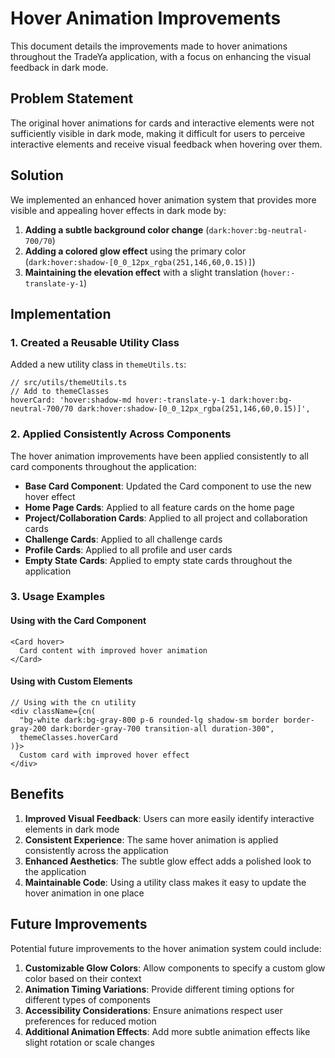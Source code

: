 # Hover Animation Improvements

This document details the improvements made to hover animations throughout the TradeYa application, with a focus on enhancing the visual feedback in dark mode.

## Problem Statement

The original hover animations for cards and interactive elements were not sufficiently visible in dark mode, making it difficult for users to perceive interactive elements and receive visual feedback when hovering over them.

## Solution

We implemented an enhanced hover animation system that provides more visible and appealing hover effects in dark mode by:

1. **Adding a subtle background color change** (`dark:hover:bg-neutral-700/70`)
2. **Adding a colored glow effect** using the primary color (`dark:hover:shadow-[0_0_12px_rgba(251,146,60,0.15)]`)
3. **Maintaining the elevation effect** with a slight translation (`hover:-translate-y-1`)

## Implementation

### 1. Created a Reusable Utility Class

Added a new utility class in `themeUtils.ts`:

```tsx
// src/utils/themeUtils.ts
// Add to themeClasses
hoverCard: 'hover:shadow-md hover:-translate-y-1 dark:hover:bg-neutral-700/70 dark:hover:shadow-[0_0_12px_rgba(251,146,60,0.15)]',
```

### 2. Applied Consistently Across Components

The hover animation improvements have been applied consistently to all card components throughout the application:

- **Base Card Component**: Updated the Card component to use the new hover effect
- **Home Page Cards**: Applied to all feature cards on the home page
- **Project/Collaboration Cards**: Applied to all project and collaboration cards
- **Challenge Cards**: Applied to all challenge cards
- **Profile Cards**: Applied to all profile and user cards
- **Empty State Cards**: Applied to empty state cards throughout the application

### 3. Usage Examples

#### Using with the Card Component

```tsx
<Card hover>
  Card content with improved hover animation
</Card>
```

#### Using with Custom Elements

```tsx
// Using with the cn utility
<div className={cn(
  "bg-white dark:bg-gray-800 p-6 rounded-lg shadow-sm border border-gray-200 dark:border-gray-700 transition-all duration-300",
  themeClasses.hoverCard
)}>
  Custom card with improved hover effect
</div>
```

## Benefits

1. **Improved Visual Feedback**: Users can more easily identify interactive elements in dark mode
2. **Consistent Experience**: The same hover animation is applied consistently across the application
3. **Enhanced Aesthetics**: The subtle glow effect adds a polished look to the application
4. **Maintainable Code**: Using a utility class makes it easy to update the hover animation in one place

## Future Improvements

Potential future improvements to the hover animation system could include:

1. **Customizable Glow Colors**: Allow components to specify a custom glow color based on their context
2. **Animation Timing Variations**: Provide different timing options for different types of components
3. **Accessibility Considerations**: Ensure animations respect user preferences for reduced motion
4. **Additional Animation Effects**: Add more subtle animation effects like slight rotation or scale changes
